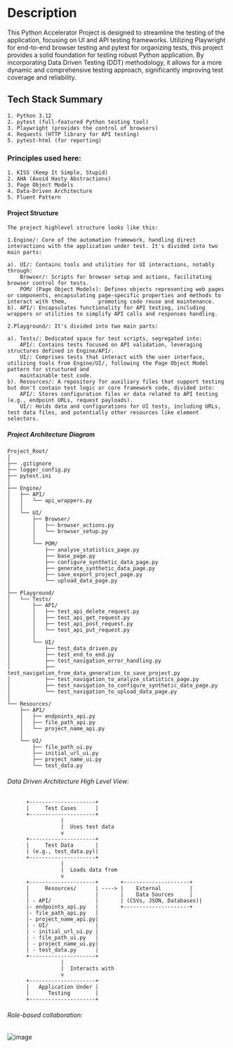 # Description

This Python Accelerator Project is designed to streamline the testing of the application, focusing on UI and API testing frameworks. Utilizing Playwright for end-to-end browser testing and pytest for organizing tests, this project provides a solid foundation for testing robust Python application. By incorporating Data Driven Testing (DDT) methodology, it allows for a more dynamic and comprehensive testing approach, significantly improving test coverage and reliability.

## Tech Stack Summary
```
1. Python 3.12
2. pytest (full-featured Python testing tool)
3. Playwright (provides the control of browsers)
4. Requests (HTTP library for API testing)
5. pytest-html (for reporting)
```
### Principles used here:
```
1. KISS (Keep It Simple, Stupid)
2. AHA (Avoid Hasty Abstractions)
3. Page Object Models
4. Data-Driven Architecture
5. Fluent Pattern
```
#### Project Structure
```
The project highlevel structure looks like this:

1.Engine/: Core of the automation framework, handling direct interactions with the application under test. It's divided into two main parts:

a). UI/: Contains tools and utilities for UI interactions, notably through:
    Browser/: Scripts for browser setup and actions, facilitating browser control for tests.
    POM/ (Page Object Models): Defines objects representing web pages or components, encapsulating page-specific properties and methods to interact with them,          promoting code reuse and maintenance.
b). API/: Encapsulates functionality for API testing, including wrappers or utilities to simplify API calls and responses handling.

2.Playground/: It's divided into two main parts:

a). Tests/: Dedicated space for test scripts, segregated into:
    API/: Contains tests focused on API validation, leveraging structures defined in Engine/API/.
    UI/: Comprises tests that interact with the user interface, utilizing tools from Engine/UI/, following the Page Object Model pattern for structured and     
    maintainable test code.
b). Resources/: A repository for auxiliary files that support testing but don't contain test logic or core framework code, divided into:
    API/: Stores configuration files or data related to API testing (e.g., endpoint URLs, request payloads).
    UI/: Holds data and configurations for UI tests, including URLs, test data files, and potentially other resources like element selectors.
```

##### Project Architecture Diagram

```
Project_Root/
│
├── .gitignore
├── logger_config.py
├── pytest.ini
│
├── Engine/
│   ├── API/
│   │   └── api_wrappers.py
│   │
│   └── UI/
│       ├── Browser/
│       │   ├── browser_actions.py
│       │   └── browser_setup.py
│       │
│       └── POM/
│           ├── analyse_statistics_page.py
│           ├── base_page.py
│           ├── configure_synthetic_data_page.py
│           ├── generate_synthetic_data_page.py
│           ├── save_export_project_page.py
│           └── upload_data_page.py
│
├── Playground/
│   └── Tests/
│       ├── API/
│       │   ├── test_api_delete_request.py
│       │   ├── test_api_get_request.py
│       │   ├── test_api_post_request.py
│       │   └── test_api_put_request.py
│       │
│       └── UI/
│           ├── test_data_driven.py
│           ├── test_end_to_end.py
│           ├── test_navigation_error_handling.py
│           ├── test_navigation_from_data_generation_to_save_project.py
│           ├── test_navigation_to_analyze_statistics_page.py
│           ├── test_navigation_to_configure_synthetic_data_page.py
│           └── test_navigation_to_upload_data_page.py
│
└── Resources/
    ├── API/
    │   ├── endpoints_api.py
    │   ├── file_path_api.py
    │   └── project_name_api.py
    │
    └── UI/
        ├── file_path_ui.py
        ├── initial_url_ui.py
        ├── project_name_ui.py
        └── test_data.py
```

###### Data Driven Architecture High Level View:

```
      +---------------------+
      |     Test Cases      |
      +---------------------+
                 |
                 |  Uses test data
                 v
      +---------------------+
      |     Test Data       |
      | (e.g., test_data.py)|
      +---------------------+
                 |
                 |  Loads data from
                 v
      +---------------------+       +---------------------+
      |     Resources/      | ----> |    External         |
      |                     |       |    Data Sources     |
      | - API/              |       | (CSVs, JSON, Databases)|
      |- endpoints_api.py   |       +---------------------+
      |- file_path_api.py   |
      |- project_name_api.py|
      | - UI/               |
      | - initial_url_ui.py |
      | - file_path_ui.py   |
      | - project_name_ui.py|
      | - test_data.py      |
      +---------------------+
                 |
                 |  Interacts with
                 v
      +---------------------+
      |   Application Under |
      |      Testing        |
      +---------------------+
```

###### Role-based collaboration:

![image](https://github.com/teoc22/Python-Playwright-Automation-Framework-for-UI-API-Data-Driven/assets/155558856/11613717-1726-49e7-ab2d-fae9da2868fb)


